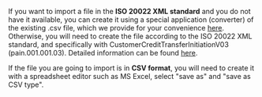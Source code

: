 If you want to import a file in the **ISO 20022 XML standard** and you do not have it available, you can create it using a special application
(converter) of the existing .csv file, which we provide for your convenience [here](https://www.nbg.gr/el/i-bank/sepa).
Otherwise, you will need to create the file according to the ISO 20022 XML standard, and specifically with CustomerCreditTransferInitiationV03 (pain.001.001.03).
Detailed information can be found [here](https://github.com/myNBGcode/FileAPI_Cli_V4_1/blob/main/Documentation/Mass%20Transfers/SEPA_XML_Mass%20Credit%20File%20Format%20v1.0.PDF).

If the file you are going to import is in **CSV format**, you will need to create it with a spreadsheet editor such as MS Excel, select "save as" and "save as CSV type".
